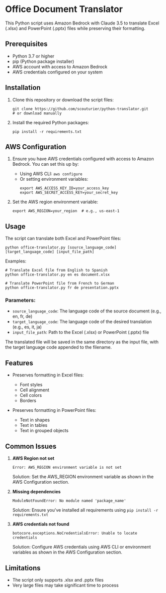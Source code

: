 # Office Document Translator

This Python script uses Amazon Bedrock with Claude 3.5 to translate Excel (.xlsx) and PowerPoint (.pptx) files while preserving their formatting.

## Prerequisites

- Python 3.7 or higher
- pip (Python package installer)
- AWS account with access to Amazon Bedrock
- AWS credentials configured on your system

## Installation

1. Clone this repository or download the script files:
   ```
   git clone https://github.com/scouturier/python-translator.git
   # or download manually
   ```

2. Install the required Python packages:
   ```
   pip install -r requirements.txt
   ```

## AWS Configuration

1. Ensure you have AWS credentials configured with access to Amazon Bedrock. You can set this up by:
   - Using AWS CLI: `aws configure`
   - Or setting environment variables:
     ```
     export AWS_ACCESS_KEY_ID=your_access_key
     export AWS_SECRET_ACCESS_KEY=your_secret_key
     ```

2. Set the AWS region environment variable:
   ```
   export AWS_REGION=your_region  # e.g., us-east-1
   ```

## Usage

The script can translate both Excel and PowerPoint files:

```
python office-translator.py [source_language_code] [target_language_code] [input_file_path]
```

Examples:
```
# Translate Excel file from English to Spanish
python office-translator.py en es document.xlsx

# Translate PowerPoint file from French to German
python office-translator.py fr de presentation.pptx
```

### Parameters:
- `source_language_code`: The language code of the source document (e.g., en, fr, de)
- `target_language_code`: The language code of the desired translation (e.g., es, it, ja)
- `input_file_path`: Path to the Excel (.xlsx) or PowerPoint (.pptx) file

The translated file will be saved in the same directory as the input file, with the target language code appended to the filename.

## Features

- Preserves formatting in Excel files:
  - Font styles
  - Cell alignment
  - Cell colors
  - Borders

- Preserves formatting in PowerPoint files:
  - Text in shapes
  - Text in tables
  - Text in grouped objects

## Common Issues

1. **AWS Region not set**
   ```
   Error: AWS_REGION environment variable is not set
   ```
   Solution: Set the AWS_REGION environment variable as shown in the AWS Configuration section.

2. **Missing dependencies**
   ```
   ModuleNotFoundError: No module named 'package_name'
   ```
   Solution: Ensure you've installed all requirements using `pip install -r requirements.txt`

3. **AWS credentials not found**
   ```
   botocore.exceptions.NoCredentialsError: Unable to locate credentials
   ```
   Solution: Configure AWS credentials using AWS CLI or environment variables as shown in the AWS Configuration section.

## Limitations

- The script only supports .xlsx and .pptx files
- Very large files may take significant time to process
